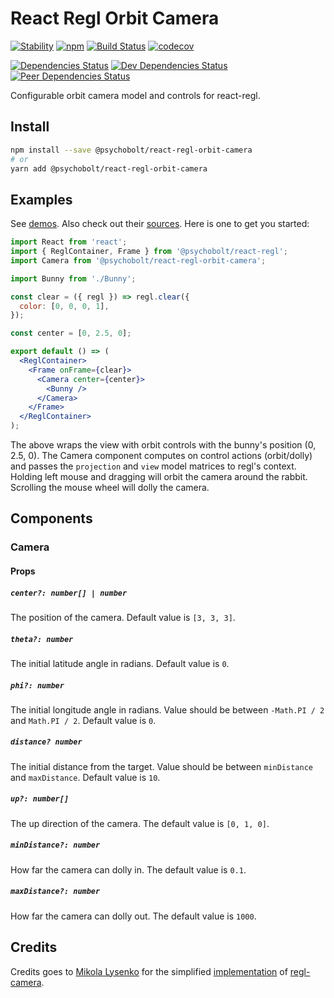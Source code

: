 # React Regl Orbit Camera

[![Stability](https://img.shields.io/badge/Stability-Experimental-Orange.svg)](https://nodejs.org/api/documentation.html#documentation_stability_index)
[![npm](https://img.shields.io/npm/v/@psychobolt/react-regl-orbit-camera.svg)](https://www.npmjs.com/package/@psychobolt/react-regl-orbit-camera)
[![Build Status](https://travis-ci.org/psychobolt/react-regl.svg?branch=master)](https://travis-ci.org/psychobolt/react-regl)
[![codecov](https://codecov.io/gh/psychobolt/react-regl/branch/master/graph/badge.svg?flag=@psychobolt/react-regl-orbit-camera)](https://codecov.io/gh/psychobolt/react-regl/tree/master/packages/react-regl-orbit-camera)

[![Dependencies Status](https://david-dm.org/psychobolt/react-regl/status.svg?path=packages/react-regl-orbit-camera)](https://david-dm.org/psychobolt/react-regl?path=packages/react-regl-orbit-camera)
[![Dev Dependencies Status](https://david-dm.org/psychobolt/react-regl/dev-status.svg?path=packages/react-regl-orbit-camera)](https://david-dm.org/psychobolt/react-regl?path=packages/react-regl-orbit-camera&type=dev)
[![Peer Dependencies Status](https://david-dm.org/psychobolt/react-regl/peer-status.svg?path=packages/react-regl-orbit-camera)](https://david-dm.org/psychobolt/react-regl?path=packages/react-regl-orbit-camera&type=peer)

Configurable orbit camera model and controls for react-regl.

## Install

```sh
npm install --save @psychobolt/react-regl-orbit-camera
# or
yarn add @psychobolt/react-regl-orbit-camera
```

## Examples

See [demos](https://psychobolt.github.io/react-regl/?selectedKind=packages%2Freact-regl-orbit-camera&selectedStory=Readme). Also check out their [sources](https://github.com/psychobolt/react-regl/blob/master/stories/packages/react-regl-orbit-camera). Here is one to get you started:

```jsx
import React from 'react';
import { ReglContainer, Frame } from '@psychobolt/react-regl';
import Camera from '@psychobolt/react-regl-orbit-camera';

import Bunny from './Bunny';

const clear = ({ regl }) => regl.clear({
  color: [0, 0, 0, 1],
});

const center = [0, 2.5, 0];

export default () => (
  <ReglContainer>
    <Frame onFrame={clear}>
      <Camera center={center}>
        <Bunny />
      </Camera>
    </Frame>
  </ReglContainer>
);
```

The above wraps the view with orbit controls with the bunny's position (0, 2.5, 0). The Camera component computes on control actions (orbit/dolly) and passes the ```projection``` and ```view``` model matrices to regl's context. Holding left mouse and dragging will orbit the camera around the rabbit. Scrolling the mouse wheel will dolly the camera.

## Components

### Camera

#### Props

##### ```center?: number[] | number```

The position of the camera. Default value is ```[3, 3, 3]```.

##### ```theta?: number```

The initial latitude angle in radians. Default value is ```0```.

##### ```phi?: number```

The initial longitude angle in radians. Value should be between ```-Math.PI / 2``` and ```Math.PI / 2```. Default value is ```0```.

##### ```distance? number```

The initial distance from the target. Value should be between ```minDistance``` and ```maxDistance```. Default value is ```10```.

##### ```up?: number[]```

The up direction of the camera. The default value is ```[0, 1, 0]```.

##### ```minDistance?: number```

How far the camera can dolly in. The default value is ```0.1```.

##### ```maxDistance?: number```

How far the camera can dolly out. The default value is ```1000```.

## Credits

Credits goes to [Mikola Lysenko](https://github.com/mikolalysenko) for the simplified [implementation](https://github.com/regl-project/regl/blob/master/example/util/camera.js) of [regl-camera](https://github.com/regl-project/regl-camera).